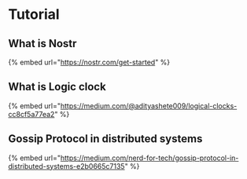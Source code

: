 # Tutorial

## What is Nostr&#x20;

{% embed url="https://nostr.com/get-started" %}

## What is Logic clock

{% embed url="https://medium.com/@adityashete009/logical-clocks-cc8cf5a77ea2" %}



## Gossip Protocol in distributed systems <a href="#be0a" id="be0a"></a>

{% embed url="https://medium.com/nerd-for-tech/gossip-protocol-in-distributed-systems-e2b0665c7135" %}















